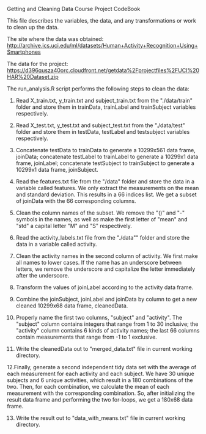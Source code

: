 Getting and Cleaning Data Course Project CodeBook

This file describes the variables, the data, and any transformations or work to clean up the data.

The site where the data was obtained:
http://archive.ics.uci.edu/ml/datasets/Human+Activity+Recognition+Using+Smartphones
    
The data for the project:
https://d396qusza40orc.cloudfront.net/getdata%2Fprojectfiles%2FUCI%20HAR%20Dataset.zip
    
The run_analysis.R script performs the following steps to clean the data:
1. Read X_train.txt, y_train.txt and subject_train.txt from the "./data/train" folder and store them in trainData, trainLabel and trainSubject variables respectively.

2. Read X_test.txt, y_test.txt and subject_test.txt from the "./data/test" folder and store them in testData, testLabel and testsubject variables respectively.

3. Concatenate testData to trainData to generate a 10299x561 data frame, joinData; concatenate testLabel to trainLabel to generate a 10299x1 data frame, joinLabel; concatenate testSubject to trainSubject to generate a 10299x1 data frame, joinSubject.

4. Read the features.txt file from the "/data" folder and store the data in a variable called features. We only extract the measurements on the mean and standard deviation. This results in a 66 indices list. We get a subset of joinData with the 66 corresponding columns.

5. Clean the column names of the subset. We remove the "()" and "-" symbols in the names, as well as make the first letter of "mean" and "std" a capital letter "M" and "S" respectively.

6. Read the activity_labels.txt file from the "./data"" folder and store the data in a variable called activity.

7. Clean the activity names in the second column of activity. We first make all names to lower cases. If the name has an underscore between letters, we remove the underscore and capitalize the letter immediately after the underscore.
        
8. Transform the values of joinLabel according to the activity data frame.

9. Combine the joinSubject, joinLabel and joinData by column to get a new cleaned 10299x68 data frame, cleanedData.

10. Properly name the first two columns, "subject" and "activity". The "subject" column contains integers that range from 1 to 30 inclusive; the "activity" column contains 6 kinds of activity names; the last 66 columns contain measurements that range from -1 to 1 exclusive.

11. Write the cleanedData out to "merged_data.txt" file in current working directory.

12.Finally, generate a second independent tidy data set with the average of each measurement for each activity and each subject. We have 30 unique subjects and 6 unique activities, which result in a 180 combinations of the two. Then, for each combination, we calculate the mean of each measurement with the corresponding combination. So, after initializing the result data frame and performing the two for-loops, we get a 180x68 data frame.

13. Write the result out to "data_with_means.txt" file in current working directory.
